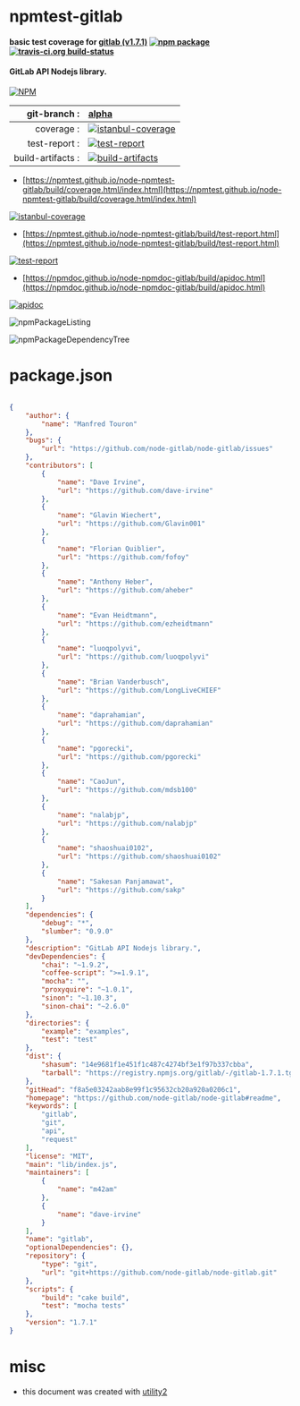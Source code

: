 # npmtest-gitlab

#### basic test coverage for  [gitlab (v1.7.1)](https://github.com/node-gitlab/node-gitlab#readme)  [![npm package](https://img.shields.io/npm/v/npmtest-gitlab.svg?style=flat-square)](https://www.npmjs.org/package/npmtest-gitlab) [![travis-ci.org build-status](https://api.travis-ci.org/npmtest/node-npmtest-gitlab.svg)](https://travis-ci.org/npmtest/node-npmtest-gitlab)

#### GitLab API Nodejs library.

[![NPM](https://nodei.co/npm/gitlab.png?downloads=true&downloadRank=true&stars=true)](https://www.npmjs.com/package/gitlab)

| git-branch : | [alpha](https://github.com/npmtest/node-npmtest-gitlab/tree/alpha)|
|--:|:--|
| coverage : | [![istanbul-coverage](https://npmtest.github.io/node-npmtest-gitlab/build/coverage.badge.svg)](https://npmtest.github.io/node-npmtest-gitlab/build/coverage.html/index.html)|
| test-report : | [![test-report](https://npmtest.github.io/node-npmtest-gitlab/build/test-report.badge.svg)](https://npmtest.github.io/node-npmtest-gitlab/build/test-report.html)|
| build-artifacts : | [![build-artifacts](https://npmtest.github.io/node-npmtest-gitlab/glyphicons_144_folder_open.png)](https://github.com/npmtest/node-npmtest-gitlab/tree/gh-pages/build)|

- [https://npmtest.github.io/node-npmtest-gitlab/build/coverage.html/index.html](https://npmtest.github.io/node-npmtest-gitlab/build/coverage.html/index.html)

[![istanbul-coverage](https://npmtest.github.io/node-npmtest-gitlab/build/screenCapture.buildCi.browser.%252Ftmp%252Fbuild%252Fcoverage.lib.html.png)](https://npmtest.github.io/node-npmtest-gitlab/build/coverage.html/index.html)

- [https://npmtest.github.io/node-npmtest-gitlab/build/test-report.html](https://npmtest.github.io/node-npmtest-gitlab/build/test-report.html)

[![test-report](https://npmtest.github.io/node-npmtest-gitlab/build/screenCapture.buildCi.browser.%252Ftmp%252Fbuild%252Ftest-report.html.png)](https://npmtest.github.io/node-npmtest-gitlab/build/test-report.html)

- [https://npmdoc.github.io/node-npmdoc-gitlab/build/apidoc.html](https://npmdoc.github.io/node-npmdoc-gitlab/build/apidoc.html)

[![apidoc](https://npmdoc.github.io/node-npmdoc-gitlab/build/screenCapture.buildCi.browser.%252Ftmp%252Fbuild%252Fapidoc.html.png)](https://npmdoc.github.io/node-npmdoc-gitlab/build/apidoc.html)

![npmPackageListing](https://npmtest.github.io/node-npmtest-gitlab/build/screenCapture.npmPackageListing.svg)

![npmPackageDependencyTree](https://npmtest.github.io/node-npmtest-gitlab/build/screenCapture.npmPackageDependencyTree.svg)



# package.json

```json

{
    "author": {
        "name": "Manfred Touron"
    },
    "bugs": {
        "url": "https://github.com/node-gitlab/node-gitlab/issues"
    },
    "contributors": [
        {
            "name": "Dave Irvine",
            "url": "https://github.com/dave-irvine"
        },
        {
            "name": "Glavin Wiechert",
            "url": "https://github.com/Glavin001"
        },
        {
            "name": "Florian Quiblier",
            "url": "https://github.com/fofoy"
        },
        {
            "name": "Anthony Heber",
            "url": "https://github.com/aheber"
        },
        {
            "name": "Evan Heidtmann",
            "url": "https://github.com/ezheidtmann"
        },
        {
            "name": "luoqpolyvi",
            "url": "https://github.com/luoqpolyvi"
        },
        {
            "name": "Brian Vanderbusch",
            "url": "https://github.com/LongLiveCHIEF"
        },
        {
            "name": "daprahamian",
            "url": "https://github.com/daprahamian"
        },
        {
            "name": "pgorecki",
            "url": "https://github.com/pgorecki"
        },
        {
            "name": "CaoJun",
            "url": "https://github.com/mdsb100"
        },
        {
            "name": "nalabjp",
            "url": "https://github.com/nalabjp"
        },
        {
            "name": "shaoshuai0102",
            "url": "https://github.com/shaoshuai0102"
        },
        {
            "name": "Sakesan Panjamawat",
            "url": "https://github.com/sakp"
        }
    ],
    "dependencies": {
        "debug": "*",
        "slumber": "0.9.0"
    },
    "description": "GitLab API Nodejs library.",
    "devDependencies": {
        "chai": "~1.9.2",
        "coffee-script": ">=1.9.1",
        "mocha": "",
        "proxyquire": "~1.0.1",
        "sinon": "~1.10.3",
        "sinon-chai": "~2.6.0"
    },
    "directories": {
        "example": "examples",
        "test": "test"
    },
    "dist": {
        "shasum": "14e9681f1e451f1c487c4274bf3e1f97b337cbba",
        "tarball": "https://registry.npmjs.org/gitlab/-/gitlab-1.7.1.tgz"
    },
    "gitHead": "f8a5e03242aab8e99f1c95632cb20a920a0206c1",
    "homepage": "https://github.com/node-gitlab/node-gitlab#readme",
    "keywords": [
        "gitlab",
        "git",
        "api",
        "request"
    ],
    "license": "MIT",
    "main": "lib/index.js",
    "maintainers": [
        {
            "name": "m42am"
        },
        {
            "name": "dave-irvine"
        }
    ],
    "name": "gitlab",
    "optionalDependencies": {},
    "repository": {
        "type": "git",
        "url": "git+https://github.com/node-gitlab/node-gitlab.git"
    },
    "scripts": {
        "build": "cake build",
        "test": "mocha tests"
    },
    "version": "1.7.1"
}
```



# misc
- this document was created with [utility2](https://github.com/kaizhu256/node-utility2)
